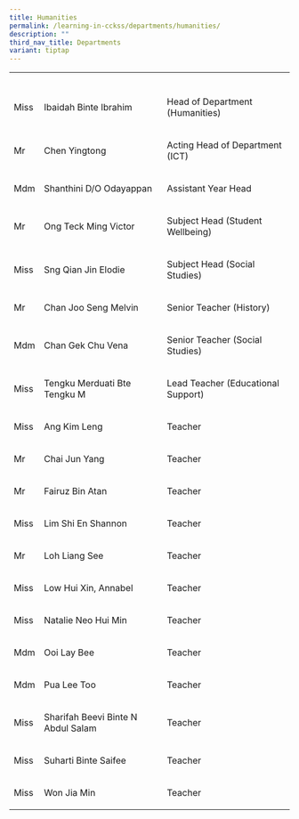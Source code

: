 ```yaml
---
title: Humanities
permalink: /learning-in-cckss/departments/humanities/
description: ""
third_nav_title: Departments
variant: tiptap
---
```

<table><tbody><tr><th rowspan="1" colspan="1"><p></p></th><th rowspan="1" colspan="1"><p></p></th><th rowspan="1" colspan="1"><p></p></th></tr><tr><td rowspan="1" colspan="1"><p>Miss</p></td><td rowspan="1" colspan="1"><p>Ibaidah Binte Ibrahim</p></td><td rowspan="1" colspan="1"><p>Head of Department (Humanities)</p></td></tr><tr><td rowspan="1" colspan="1"><p>Mr</p></td><td rowspan="1" colspan="1"><p>Chen Yingtong</p></td><td rowspan="1" colspan="1"><p>Acting Head of Department (ICT)</p></td></tr><tr><td rowspan="1" colspan="1"><p>Mdm</p></td><td rowspan="1" colspan="1"><p>Shanthini D/O Odayappan</p></td><td rowspan="1" colspan="1"><p>Assistant Year Head</p></td></tr><tr><td rowspan="1" colspan="1"><p>Mr</p></td><td rowspan="1" colspan="1"><p>Ong Teck Ming Victor</p></td><td rowspan="1" colspan="1"><p>Subject Head (Student Wellbeing)</p></td></tr><tr><td rowspan="1" colspan="1"><p>Miss</p></td><td rowspan="1" colspan="1"><p>Sng Qian Jin Elodie</p></td><td rowspan="1" colspan="1"><p>Subject Head (Social Studies)</p></td></tr><tr><td rowspan="1" colspan="1"><p>Mr</p></td><td rowspan="1" colspan="1"><p>Chan Joo Seng Melvin</p></td><td rowspan="1" colspan="1"><p>Senior Teacher (History)</p></td></tr><tr><td rowspan="1" colspan="1"><p>Mdm</p></td><td rowspan="1" colspan="1"><p>Chan Gek Chu Vena</p></td><td rowspan="1" colspan="1"><p>Senior Teacher (Social Studies)</p></td></tr><tr><td rowspan="1" colspan="1"><p>Miss</p></td><td rowspan="1" colspan="1"><p>Tengku Merduati Bte Tengku M</p></td><td rowspan="1" colspan="1"><p>Lead Teacher (Educational Support)</p></td></tr><tr><td rowspan="1" colspan="1"><p>Miss</p></td><td rowspan="1" colspan="1"><p>Ang Kim Leng</p></td><td rowspan="1" colspan="1"><p>Teacher</p></td></tr><tr><td rowspan="1" colspan="1"><p>Mr</p></td><td rowspan="1" colspan="1"><p>Chai Jun Yang</p></td><td rowspan="1" colspan="1"><p>Teacher</p></td></tr><tr><td rowspan="1" colspan="1"><p>Mr</p></td><td rowspan="1" colspan="1"><p>Fairuz Bin Atan</p></td><td rowspan="1" colspan="1"><p>Teacher</p></td></tr><tr><td rowspan="1" colspan="1"><p>Miss</p></td><td rowspan="1" colspan="1"><p>Lim Shi En Shannon</p></td><td rowspan="1" colspan="1"><p>Teacher</p></td></tr><tr><td rowspan="1" colspan="1"><p>Mr</p></td><td rowspan="1" colspan="1"><p>Loh Liang See</p></td><td rowspan="1" colspan="1"><p>Teacher</p></td></tr><tr><td rowspan="1" colspan="1"><p>Miss</p></td><td rowspan="1" colspan="1"><p>Low Hui Xin, Annabel</p></td><td rowspan="1" colspan="1"><p>Teacher</p></td></tr><tr><td rowspan="1" colspan="1"><p>Miss</p></td><td rowspan="1" colspan="1"><p>Natalie Neo Hui Min</p></td><td rowspan="1" colspan="1"><p>Teacher</p></td></tr><tr><td rowspan="1" colspan="1"><p>Mdm</p></td><td rowspan="1" colspan="1"><p>Ooi Lay Bee</p></td><td rowspan="1" colspan="1"><p>Teacher</p></td></tr><tr><td rowspan="1" colspan="1"><p>Mdm</p></td><td rowspan="1" colspan="1"><p>Pua Lee Too</p></td><td rowspan="1" colspan="1"><p>Teacher</p></td></tr><tr><td rowspan="1" colspan="1"><p>Miss</p></td><td rowspan="1" colspan="1"><p>Sharifah Beevi Binte N Abdul Salam</p></td><td rowspan="1" colspan="1"><p>Teacher</p></td></tr><tr><td rowspan="1" colspan="1"><p>Miss</p></td><td rowspan="1" colspan="1"><p>Suharti Binte Saifee</p></td><td rowspan="1" colspan="1"><p>Teacher</p></td></tr><tr><td rowspan="1" colspan="1"><p>Miss</p></td><td rowspan="1" colspan="1"><p>Won Jia Min</p></td><td rowspan="1" colspan="1"><p>Teacher</p></td></tr></tbody></table><p></p>